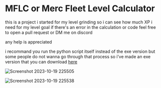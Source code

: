 # MFLC or Merc Fleet Level Calculator
this is a project i started for my level grinding so i can see how much XP i need for my level goal
if there's an error in the calculation or code feel free to open a pull request or DM me on discord

any help is appreciated

i recommand you run the python script itself instead of the exe version but some people do not wanna go through that process so i've made an exe version that you can download [here](https://github.com/TOMATOKING-TK/MFLC/releases/tag/releases)

![Screenshot 2023-10-19 225505](https://github.com/TOMATOKING-TK/MFLC/assets/80415934/e0d16302-ee15-4faf-be5a-15a2f0d17f6f)

![Screenshot 2023-10-19 225538](https://github.com/TOMATOKING-TK/MFLC/assets/80415934/7efb6575-7fba-4906-af78-bfc6b9813f8d)
